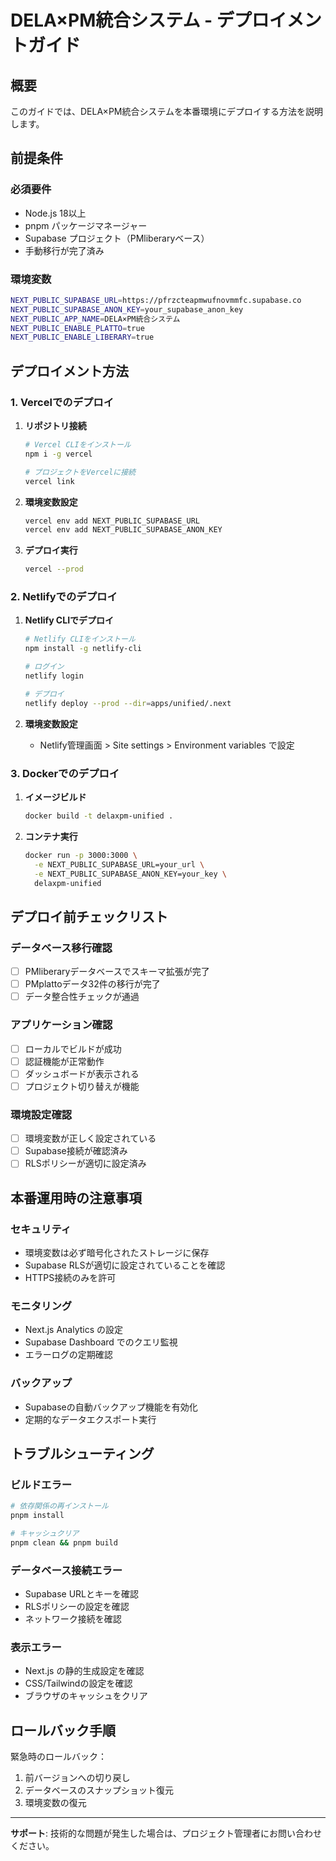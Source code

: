 # DELA×PM統合システム - デプロイメントガイド

## 概要
このガイドでは、DELA×PM統合システムを本番環境にデプロイする方法を説明します。

## 前提条件

### 必須要件
- Node.js 18以上
- pnpm パッケージマネージャー
- Supabase プロジェクト（PMliberaryベース）
- 手動移行が完了済み

### 環境変数
```bash
NEXT_PUBLIC_SUPABASE_URL=https://pfrzcteapmwufnovmmfc.supabase.co
NEXT_PUBLIC_SUPABASE_ANON_KEY=your_supabase_anon_key
NEXT_PUBLIC_APP_NAME=DELA×PM統合システム
NEXT_PUBLIC_ENABLE_PLATTO=true
NEXT_PUBLIC_ENABLE_LIBERARY=true
```

## デプロイメント方法

### 1. Vercelでのデプロイ

1. **リポジトリ接続**
   ```bash
   # Vercel CLIをインストール
   npm i -g vercel
   
   # プロジェクトをVercelに接続
   vercel link
   ```

2. **環境変数設定**
   ```bash
   vercel env add NEXT_PUBLIC_SUPABASE_URL
   vercel env add NEXT_PUBLIC_SUPABASE_ANON_KEY
   ```

3. **デプロイ実行**
   ```bash
   vercel --prod
   ```

### 2. Netlifyでのデプロイ

1. **Netlify CLIでデプロイ**
   ```bash
   # Netlify CLIをインストール
   npm install -g netlify-cli
   
   # ログイン
   netlify login
   
   # デプロイ
   netlify deploy --prod --dir=apps/unified/.next
   ```

2. **環境変数設定**
   - Netlify管理画面 > Site settings > Environment variables で設定

### 3. Dockerでのデプロイ

1. **イメージビルド**
   ```bash
   docker build -t delaxpm-unified .
   ```

2. **コンテナ実行**
   ```bash
   docker run -p 3000:3000 \
     -e NEXT_PUBLIC_SUPABASE_URL=your_url \
     -e NEXT_PUBLIC_SUPABASE_ANON_KEY=your_key \
     delaxpm-unified
   ```

## デプロイ前チェックリスト

### データベース移行確認
- [ ] PMliberaryデータベースでスキーマ拡張が完了
- [ ] PMplattoデータ32件の移行が完了
- [ ] データ整合性チェックが通過

### アプリケーション確認
- [ ] ローカルでビルドが成功
- [ ] 認証機能が正常動作
- [ ] ダッシュボードが表示される
- [ ] プロジェクト切り替えが機能

### 環境設定確認
- [ ] 環境変数が正しく設定されている
- [ ] Supabase接続が確認済み
- [ ] RLSポリシーが適切に設定済み

## 本番運用時の注意事項

### セキュリティ
- 環境変数は必ず暗号化されたストレージに保存
- Supabase RLSが適切に設定されていることを確認
- HTTPS接続のみを許可

### モニタリング
- Next.js Analytics の設定
- Supabase Dashboard でのクエリ監視
- エラーログの定期確認

### バックアップ
- Supabaseの自動バックアップ機能を有効化
- 定期的なデータエクスポート実行

## トラブルシューティング

### ビルドエラー
```bash
# 依存関係の再インストール
pnpm install

# キャッシュクリア
pnpm clean && pnpm build
```

### データベース接続エラー
- Supabase URLとキーを確認
- RLSポリシーの設定を確認
- ネットワーク接続を確認

### 表示エラー
- Next.js の静的生成設定を確認
- CSS/Tailwindの設定を確認
- ブラウザのキャッシュをクリア

## ロールバック手順

緊急時のロールバック：
1. 前バージョンへの切り戻し
2. データベースのスナップショット復元
3. 環境変数の復元

---

**サポート**: 技術的な問題が発生した場合は、プロジェクト管理者にお問い合わせください。